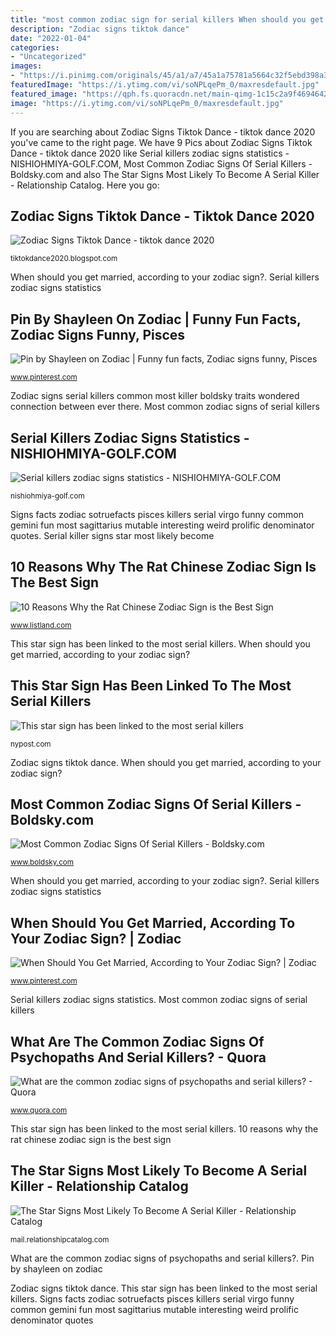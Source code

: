 ```yaml
---
title: "most common zodiac sign for serial killers When should you get married, according to your zodiac sign?"
description: "Zodiac signs tiktok dance"
date: "2022-01-04"
categories:
- "Uncategorized"
images:
- "https://i.pinimg.com/originals/45/a1/a7/45a1a75781a5664c32f5ebd398a362a3.png"
featuredImage: "https://i.ytimg.com/vi/soNPLqePm_0/maxresdefault.jpg"
featured_image: "https://qph.fs.quoracdn.net/main-qimg-1c15c2a9f4694642587dff6a9047c206"
image: "https://i.ytimg.com/vi/soNPLqePm_0/maxresdefault.jpg"
---
```


If you are searching about Zodiac Signs Tiktok Dance - tiktok dance 2020 you've came to the right page. We have 9 Pics about Zodiac Signs Tiktok Dance - tiktok dance 2020 like Serial killers zodiac signs statistics - NISHIOHMIYA-GOLF.COM, Most Common Zodiac Signs Of Serial Killers - Boldsky.com and also The Star Signs Most Likely To Become A Serial Killer - Relationship Catalog. Here you go:

## Zodiac Signs Tiktok Dance - Tiktok Dance 2020

![Zodiac Signs Tiktok Dance - tiktok dance 2020](https://i.ytimg.com/vi/soNPLqePm_0/maxresdefault.jpg "This star sign has been linked to the most serial killers")

<small>tiktokdance2020.blogspot.com</small>

When should you get married, according to your zodiac sign?. Serial killers zodiac signs statistics

## Pin By Shayleen On Zodiac | Funny Fun Facts, Zodiac Signs Funny, Pisces

![Pin by Shayleen on Zodiac | Funny fun facts, Zodiac signs funny, Pisces](https://i.pinimg.com/originals/45/a1/a7/45a1a75781a5664c32f5ebd398a362a3.png "Ridgway killers cries asesino elaine ridgeway sentencing terrifying thon")

<small>www.pinterest.com</small>

Zodiac signs serial killers common most killer boldsky traits wondered connection between ever there. Most common zodiac signs of serial killers

## Serial Killers Zodiac Signs Statistics - NISHIOHMIYA-GOLF.COM

![Serial killers zodiac signs statistics - NISHIOHMIYA-GOLF.COM](https://nishiohmiya-golf.com/img/serial-killers-zodiac-signs-statistics.jpg "10 reasons why the rat chinese zodiac sign is the best sign")

<small>nishiohmiya-golf.com</small>

Signs facts zodiac sotruefacts pisces killers serial virgo funny common gemini fun most sagittarius mutable interesting weird prolific denominator quotes. Serial killer signs star most likely become

## 10 Reasons Why The Rat Chinese Zodiac Sign Is The Best Sign

![10 Reasons Why the Rat Chinese Zodiac Sign is the Best Sign](https://cdn-aljaj.nitrocdn.com/XHnEaystnzrPBayqKnFkRFpYTfNVJYcs/assets/static/optimized/rev-c2f8589/www.listland.com/wp-content/uploads/2019/09/a5a9cf3329c363698d191d29510c92da.Rat-Chinese-Zodiac-Sign.jpg "Most common zodiac signs of serial killers")

<small>www.listland.com</small>

This star sign has been linked to the most serial killers. When should you get married, according to your zodiac sign?

## This Star Sign Has Been Linked To The Most Serial Killers

![This star sign has been linked to the most serial killers](https://nypost.com/wp-content/uploads/sites/2/2018/05/180515-zodiac-serial-killers-02.jpg?quality=90&amp;strip=all&amp;w=1280 "Zodiac signs serial killers common most killer boldsky traits wondered connection between ever there")

<small>nypost.com</small>

Zodiac signs tiktok dance. When should you get married, according to your zodiac sign?

## Most Common Zodiac Signs Of Serial Killers - Boldsky.com

![Most Common Zodiac Signs Of Serial Killers - Boldsky.com](https://www.boldsky.com/img/2018/07/6-1532175658.jpg "Zodiac signs serial killers common most killer boldsky traits wondered connection between ever there")

<small>www.boldsky.com</small>

When should you get married, according to your zodiac sign?. Serial killers zodiac signs statistics

## When Should You Get Married, According To Your Zodiac Sign? | Zodiac

![When Should You Get Married, According to Your Zodiac Sign? | Zodiac](https://i.pinimg.com/originals/ba/fb/7b/bafb7b0bfc418aff66ad174943aa45ef.jpg "Serial killers zodiac signs statistics")

<small>www.pinterest.com</small>

Serial killers zodiac signs statistics. Most common zodiac signs of serial killers

## What Are The Common Zodiac Signs Of Psychopaths And Serial Killers? - Quora

![What are the common zodiac signs of psychopaths and serial killers? - Quora](https://qph.fs.quoracdn.net/main-qimg-1c15c2a9f4694642587dff6a9047c206 "Pin by shayleen on zodiac")

<small>www.quora.com</small>

This star sign has been linked to the most serial killers. 10 reasons why the rat chinese zodiac sign is the best sign

## The Star Signs Most Likely To Become A Serial Killer - Relationship Catalog

![The Star Signs Most Likely To Become A Serial Killer - Relationship Catalog](http://mail.relationshipcatalog.com/wp-content/uploads/2020/04/1-22-1360x765.jpg "Zodiac signs tiktok dance")

<small>mail.relationshipcatalog.com</small>

What are the common zodiac signs of psychopaths and serial killers?. Pin by shayleen on zodiac

Zodiac signs tiktok dance. This star sign has been linked to the most serial killers. Signs facts zodiac sotruefacts pisces killers serial virgo funny common gemini fun most sagittarius mutable interesting weird prolific denominator quotes

